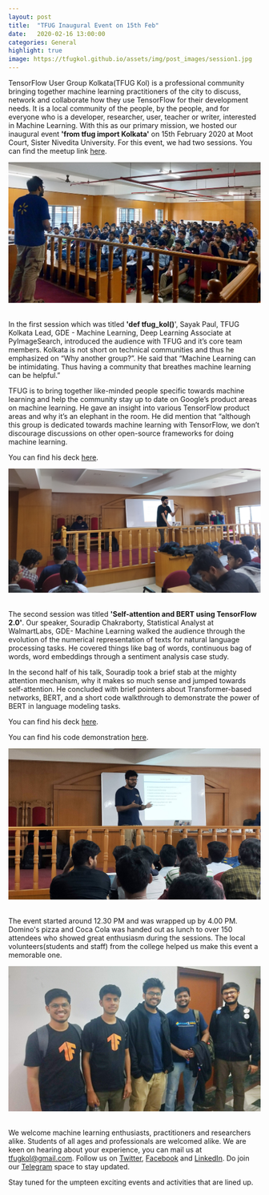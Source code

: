 ```yaml
---
layout: post
title:  "TFUG Inaugural Event on 15th Feb"
date:   2020-02-16 13:00:00
categories: General
highlight: true
image: https://tfugkol.github.io/assets/img/post_images/session1.jpg
---
```

TensorFlow User Group Kolkata(TFUG Kol) is a professional community bringing together machine learning practitioners of the city to discuss, network and collaborate how they use TensorFlow for their development needs. It is a local community of the people, by the people, and for everyone who is a developer, researcher, user, teacher or writer,  interested in Machine Learning. With this as our primary mission, we hosted our inaugural event **'from tfug import Kolkata'** on 15th February 2020 at Moot Court, Sister Nivedita University. For this event, we had two sessions. You can find the meetup link [here](http://bit.ly/importtfug).

<div style="text-align:center"><img src="..\assets\img\post_images\audience.jpg" /></div><br>



In the first session which was titled **'def tfug_kol()**', Sayak Paul, TFUG Kolkata Lead, GDE - Machine Learning, Deep Learning Associate at PyImageSearch, introduced the audience with TFUG and it’s core team members. Kolkata is not short on technical communities and thus he emphasized on “Why another group?”. He said that “Machine Learning can be intimidating. Thus having a community that breathes machine learning can be helpful.” 

TFUG is to bring together like-minded people specific towards machine learning and help the community stay up to date on Google’s product areas on machine learning. He gave an insight into various TensorFlow product areas and why it’s an elephant in the room. He did mention that “although this group is dedicated towards machine learning with TensorFlow, we don’t discourage discussions on other open-source frameworks for doing machine learning. 

You can find his deck [here](http://bit.ly/tfug_kol).

<div style="text-align:center"><img src="..\assets\img\post_images\session1.jpg" /></div><br>


The second session was titled **'Self-attention and BERT using TensorFlow 2.0'**. Our speaker, Souradip Chakraborty, Statistical Analyst at WalmartLabs, GDE- Machine Learning walked the audience through the evolution of the numerical representation of texts for natural language processing tasks. He covered things like bag of words, continuous bag of words, word embeddings through a sentiment analysis case study. 

In the second half of his talk, Souradip took a brief stab at the mighty attention mechanism, why it makes so much sense and jumped towards self-attention. He concluded with brief pointers about Transformer-based networks, BERT, and a short code walkthrough to demonstrate the power of BERT in language modeling tasks. 

You can find his deck [here](http://bit.ly/bertandattentiondeck).

You can find his code demonstration [here](http://bit.ly/bertandattentioncolab).

<div style="text-align:center"><img src="..\assets\img\post_images\session2.jpg" /></div><br>



The event started around 12.30 PM and was wrapped up by 4.00 PM. Domino's pizza and Coca Cola was handed out as lunch to over 150 attendees who showed great enthusiasm during the sessions. The local volunteers(students and staff) from the college helped us make this event a memorable one.

<div style="text-align:center"><img src="..\assets\img\post_images\speakerwithteam.jpg" /></div><br>


We welcome machine learning enthusiasts, practitioners and researchers alike. Students of all ages and professionals are welcomed alike. We are keen on hearing about your experience, you can mail us at tfugkol@gmail.com. Follow us on [Twitter](https://twitter.com/TFUGKol), [Facebook](https://www.facebook.com/TFUGKol/) and [LinkedIn](https://www.linkedin.com/company/tfug-kol/). Do join our [Telegram](https://t.me/TFUGKol) space to stay updated. 

Stay tuned for the umpteen exciting events and activities that are lined up. 
